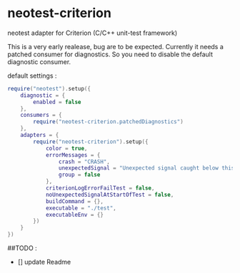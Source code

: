 # neotest-criterion
neotest adapter for Criterion (C/C++ unit-test framework)

This is a very early realease, bug are to be expected. Currently it needs a patched consumer for diagnostics.
So you need to disable the default diagnostic consumer.

default settings :

```lua
require("neotest").setup({
    diagnostic = {
        enabled = false
    },
    consumers = {
        require("neotest-criterion.patchedDiagnostics")
    },
    adapters = {
        require("neotest-criterion").setup({
            color = true,
            errorMessages = {
                crash = "CRASH",
                unexpectedSignal = "Unexpected signal caught below this line!",
                group = false
            },
            criterionLogErrorFailTest = false,
            noUnexpectedSignalAtStartOfTest = false,
            buildCommand = {},
            executable = "./test",
            executableEnv = {}
        })
    }
})
```

##TODO :
- [] update Readme
